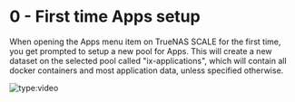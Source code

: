 # 0 - First time Apps setup

When opening the Apps menu item on TrueNAS SCALE for the first time, you get prompted to setup a new pool for Apps.
This will create a new dataset on the selected pool called "ix-applications", which will contain all docker containers and most application data, unless specified otherwise.

![type:video](https://www.youtube.com/embed/YQCKN6Utqss)
